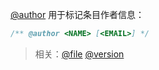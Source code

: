 [@author](http://usejsdoc.org/tags-author.html) 用于标记条目作者信息：

```js
/** @author <NAME> [<EMAIL>] */
```

> 相关：[@file](http://usejsdoc.org/tags-file.html) [@version](http://usejsdoc.org/tags-version.html)
